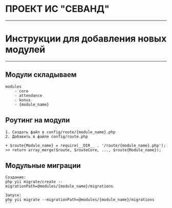 # ПРОЕКТ ИС "СЕВАНД"
________________


# Инструкции для добавления новых модулей


----------------------

## Модули складываем 
```
modules
    - core
    - attendance
    - konus
    - {module_name}
```

## Роутинг на модули
```
1. Создать файл в config/route/{module_name}.php
2. Добавить в файле config/route.php

+ $route{Module_name} = require(__DIR__ . '/route/{module_name}.php');
>> return array_merge($route, $routeCore, ..., $route{Module_name});
```

## Модульные миграции
`````
Создание:
php yii migrate/create --migrationPath=@modules/{module_name}/migrations

Запуск:
php yii migrate --migrationPath=@modules/{module_name}/migrations
```